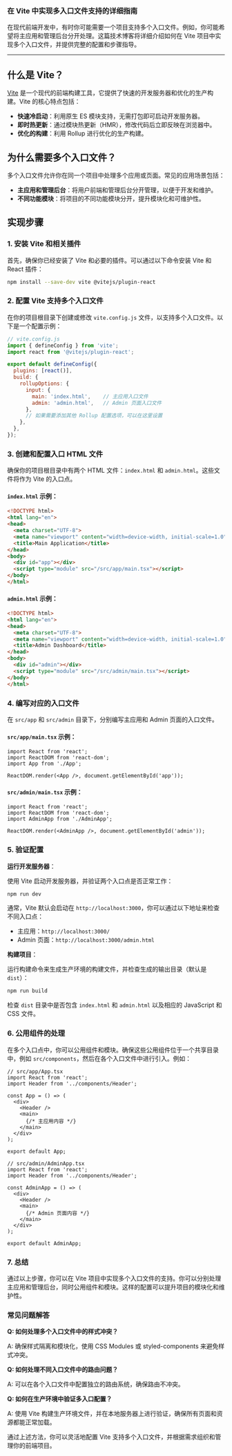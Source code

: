 ### 在 Vite 中实现多入口文件支持的详细指南

在现代前端开发中，有时你可能需要一个项目支持多个入口文件。例如，你可能希望将主应用和管理后台分开处理。这篇技术博客将详细介绍如何在 Vite 项目中实现多个入口文件，并提供完整的配置和步骤指导。

---

## 什么是 Vite？

[Vite](https://vitejs.dev/) 是一个现代的前端构建工具，它提供了快速的开发服务器和优化的生产构建。Vite 的核心特点包括：

- **快速冷启动**：利用原生 ES 模块支持，无需打包即可启动开发服务器。
- **即时热更新**：通过模块热更新（HMR），修改代码后立即反映在浏览器中。
- **优化的构建**：利用 Rollup 进行优化的生产构建。

## 为什么需要多个入口文件？

多个入口文件允许你在同一个项目中处理多个应用或页面。常见的应用场景包括：

- **主应用和管理后台**：将用户前端和管理后台分开管理，以便于开发和维护。
- **不同功能模块**：将项目的不同功能模块分开，提升模块化和可维护性。

## 实现步骤

### 1. 安装 Vite 和相关插件

首先，确保你已经安装了 Vite 和必要的插件。可以通过以下命令安装 Vite 和 React 插件：

```bash
npm install --save-dev vite @vitejs/plugin-react
```

### 2. 配置 Vite 支持多个入口文件

在你的项目根目录下创建或修改 `vite.config.js` 文件，以支持多个入口文件。以下是一个配置示例：

```js
// vite.config.js
import { defineConfig } from 'vite';
import react from '@vitejs/plugin-react';

export default defineConfig({
  plugins: [react()],
  build: {
    rollupOptions: {
      input: {
        main: 'index.html',    // 主应用入口文件
        admin: 'admin.html',   // Admin 页面入口文件
      },
      // 如果需要添加其他 Rollup 配置选项，可以在这里设置
    },
  },
});
```

### 3. 创建和配置入口 HTML 文件

确保你的项目根目录中有两个 HTML 文件：`index.html` 和 `admin.html`。这些文件将作为 Vite 的入口点。

#### `index.html` 示例：

```html
<!DOCTYPE html>
<html lang="en">
<head>
  <meta charset="UTF-8">
  <meta name="viewport" content="width=device-width, initial-scale=1.0">
  <title>Main Application</title>
</head>
<body>
  <div id="app"></div>
  <script type="module" src="/src/app/main.tsx"></script>
</body>
</html>
```

#### `admin.html` 示例：

```html
<!DOCTYPE html>
<html lang="en">
<head>
  <meta charset="UTF-8">
  <meta name="viewport" content="width=device-width, initial-scale=1.0">
  <title>Admin Dashboard</title>
</head>
<body>
  <div id="admin"></div>
  <script type="module" src="/src/admin/main.tsx"></script>
</body>
</html>
```

### 4. 编写对应的入口文件

在 `src/app` 和 `src/admin` 目录下，分别编写主应用和 Admin 页面的入口文件。

#### `src/app/main.tsx` 示例：

```tsx
import React from 'react';
import ReactDOM from 'react-dom';
import App from './App';

ReactDOM.render(<App />, document.getElementById('app'));
```

#### `src/admin/main.tsx` 示例：

```tsx
import React from 'react';
import ReactDOM from 'react-dom';
import AdminApp from './AdminApp';

ReactDOM.render(<AdminApp />, document.getElementById('admin'));
```

### 5. 验证配置

**运行开发服务器**：

使用 Vite 启动开发服务器，并验证两个入口点是否正常工作：

```bash
npm run dev
```

通常，Vite 默认会启动在 `http://localhost:3000`，你可以通过以下地址来检查不同入口点：

- 主应用：`http://localhost:3000/`
- Admin 页面：`http://localhost:3000/admin.html`

**构建项目**：

运行构建命令来生成生产环境的构建文件，并检查生成的输出目录（默认是 `dist`）：

```bash
npm run build
```

检查 `dist` 目录中是否包含 `index.html` 和 `admin.html` 以及相应的 JavaScript 和 CSS 文件。

### 6. 公用组件的处理

在多个入口点中，你可以公用组件和模块。确保这些公用组件位于一个共享目录中，例如 `src/components`，然后在各个入口文件中进行引入。例如：

```tsx
// src/app/App.tsx
import React from 'react';
import Header from '../components/Header';

const App = () => (
  <div>
    <Header />
    <main>
      {/* 主应用内容 */}
    </main>
  </div>
);

export default App;
```

```tsx
// src/admin/AdminApp.tsx
import React from 'react';
import Header from '../components/Header';

const AdminApp = () => (
  <div>
    <Header />
    <main>
      {/* Admin 页面内容 */}
    </main>
  </div>
);

export default AdminApp;
```

### 7. 总结

通过以上步骤，你可以在 Vite 项目中实现多个入口文件的支持。你可以分别处理主应用和管理后台，同时公用组件和模块。这样的配置可以提升项目的模块化和维护性。

### 常见问题解答

**Q: 如何处理多个入口文件中的样式冲突？**

A: 确保样式隔离和模块化，使用 CSS Modules 或 styled-components 来避免样式冲突。

**Q: 如何处理不同入口文件中的路由问题？**

A: 可以在各个入口文件中配置独立的路由系统，确保路由不冲突。

**Q: 如何在生产环境中验证多入口配置？**

A: 使用 Vite 构建生产环境文件，并在本地服务器上进行验证，确保所有页面和资源都能正常加载。

通过上述方法，你可以灵活地配置 Vite 支持多个入口文件，并根据需求组织和管理你的前端项目。